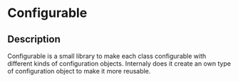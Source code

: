 # Configurable
## Description
Configurable is a small library to make each class configurable with different kinds of configuration objects. Internaly does it create an own type of configuration object to make it more reusable.
